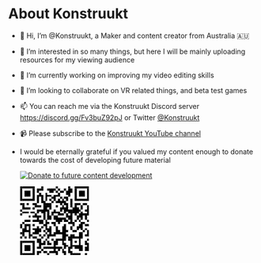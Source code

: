 # About Konstruukt

- 👋 Hi, I’m @Konstruukt, a Maker and content creator from Australia 🇦🇺
- 👀 I’m interested in so many things, but here I will be mainly uploading resources for my viewing audience
- 🌱 I’m currently working on improving my video editing skills
- 💞️ I’m looking to collaborate on VR related things, and beta test games
- 📫 You can reach me via the Konstruukt Discord server <https://discord.gg/Fv3buZ92pJ> or Twitter [@Konstruukt](https://twitter.com/konstruukt)
- 📹 Please subscribe to the [Konstruukt YouTube channel](https://youtube.com/Konstruukt)
- I would be eternally grateful if you valued my content enough to donate towards the cost of developing future material

    [![Donate to future content development](https://www.paypalobjects.com/en_AU/i/btn/btn_donate_LG.gif)](https://www.paypal.com/donate?hosted_button_id=4RTXPVU6FN5NW)

    [![Donate to future content development - QR Code](./konstruukt_paypal_donate.png)](https://www.paypal.com/donate?hosted_button_id=4RTXPVU6FN5NW)

<!---
Konstruukt/Konstruukt is a ✨ special ✨ repository because its `README.md` (this file) appears on your GitHub profile.
You can click the Preview link to take a look at your changes.
--->
